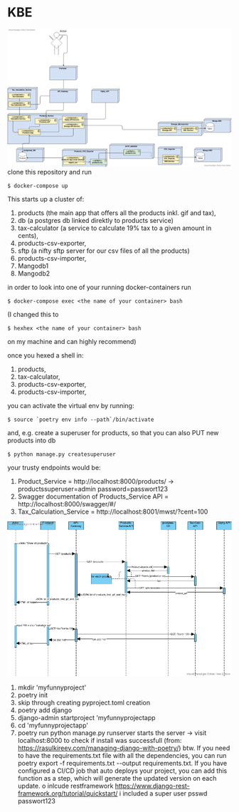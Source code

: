 # KBE

![Architekturdiagram](diagrams/LappenShop.png)
clone this repository and run
```
$ docker-compose up
```
This starts up a cluster of:
 1. products (the main app that offers all the products inkl. gif and tax),
 2. db (a postgres db linked direktly to products service)
 3. tax-calculator (a service to calculate 19% tax to a given amount in cents), 
 4. products-csv-exporter,
 5. sftp (a nifty sftp server for our csv files of all the products)
 6. products-csv-importer, 
 7. Mangodb1
 8. Mangodb2

in order to look into one of your running docker-containers run
```
$ docker-compose exec <the name of your container> bash
```
(I changed this to
```
$ hexhex <the name of your container> bash
```
on my machine and can highly recommend)

once you hexed a shell in: 
 1. products,
 2. tax-calculator, 
 3. products-csv-exporter,
 4. products-csv-importer, 

you can activate the virtual env by running: 
```
$ source `poetry env info --path`/bin/activate
```
and, e.g. create a superuser for products, so that you can also PUT new products into db
```
$ python manage.py createsuperuser
```
your trusty endpoints would be: 
1. Product_Service = http://localhost:8000/products/ -> productssuperuser=admin password=passwort123
2. Swagger documentation of Products_Service API = http://localhost:8000/swagger/#/
3. Tax_Calculation_Service = http://localhost:8001/mwst/?cent=100

![Sequenzdiagram](diagrams/LappenSequenz.png)

1. mkdir 'myfunnyproject'
2. poetry init
3. skip through creating pyproject.toml creation
4. poetry add django
5. django-admin startproject 'myfunnyprojectapp
6. cd 'myfunnyprojectapp'
7. poetry run python manage.py runserver starts the server -> visit localhost:8000 to check if install was successfull
   (from: https://rasulkireev.com/managing-django-with-poetry/)
    btw. If you need to have the requirements.txt file with all the dependencies, 
   you can run poetry export -f requirements.txt --output requirements.txt. 
   If you have configured a CI/CD job that auto deploys your project, you can add 
   this function as a step, which will generate the updated version on each update.
o inlcude restframework https://www.django-rest-framework.org/tutorial/quickstart/ i included a super user psswd passwort123

